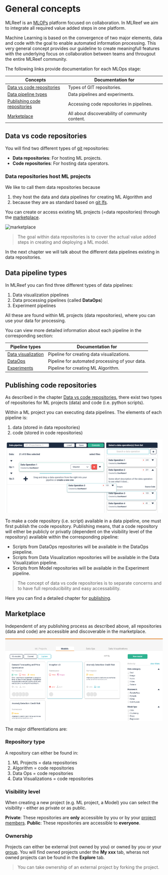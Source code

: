 # General concepts

MLReef is an [MLOPs](0-mlops/0-README.md) platform focused on collaboration. In MLReef we aim to integrate all required value added steps in one platform. 

Machine Learning is based on the convergence of two major elements, data and code with the goal to enable automated information processing. This very general concept provides our guideline to create meaningfull features with the underlying focus on collaboration between teams and througout the entire MLReef community. 

The following links provide documentation for each MLOps stage: 

| Concepts  | Documentation for  |
|---|---|
| [Data vs code repositories](#repos)  | Types of GIT repositories. |
| [Data pipeline types](#pipelines)  | Data pipelines and experiments. |
| [Publishing code repositories](#publishing)  | Accessing code repositories in pipelines. |
| [Marketplace](#marketplace)  | All about discoverability of community content. |


## <a name="repos"></a> Data vs code repositories

You will find two different types of [git](2-new_to_git.md) repositories: 

* **Data repositories**: For hosting ML projects.
* **Code repositories**: For hosting data operators. 

### Data repositories host ML projects

We like to call them data repositories because

 1. they host the data and data pipelines for creating ML Algorithm and 
 2. because they are as standard based on [git lfs](1-git/0-README.md). 

You can create or access existing ML projects (=data repositories) through the [marketplace](#marketplace).

![marketplace](/marketplace.png)

>The goal within data repositories is to cover the actual value added steps in creating and deploying a ML model. 

In the next chapter we will talk about the different data pipelines existing in data repositories. 

## <a name="pipelines"></a> Data pipeline types

In MLReef you can find three different types of data pipelines: 
1. Data visualization pipelines
2. Data processing pipelines (called **DataOps**)
3. Experiment pipelines

All these are found within ML projects (data repositories), where you can use your data for processing. 

You can view more detailed information about each pipeline in the corresponding section: 

| Pipeline types  | Documentation for  |
|---|---|
| [Data visualization](../../1-data_pipelines/1-data_visualization/0-README.md)  | Pipeline for creating data visualizations. |
| [DataOps](../../1-data_pipelines/0-dataops/0-README.md)  | Pipeline for automated processing of your data. |
| [Experiments](../../2-experiments/0-README.md)  | Pipeline for creating ML Algorithm. |

## <a name="publishing"></a> Publishing code repositories

As described in the chapter [Data vs code repositories](#repos), there exist two types of repositories for ML projects (data) and code (i.e. python scripts). 

Within a ML project you can executing data pipelines. The elements of each pipeline is: 
1. data (stored in data repositories)
2. code (stored in code repositories)

![DataOps pipeline](dataops_pipeline.png)

To make a code repository (i.e. script) available in a data pipeline, one must first publish the code repository. Publishing means, that a code repository will either be publicly or privatly (dependent on the visibility level of the repository) available within the corresponding pipeline: 

* Scripts from DataOps repositories will be available in the DataOps piepeline.
* Scripts from Data Visualization repositories will be available in the Data Visualization pipeline.
* Scripts from Model repositories will be available in the Experiment pipeline.

> The concept of data vs code repositories is to separate concerns and to have full reproducibility and easy accessability.

Here you can find a detailed chapter for [publishing](5-publishing.md).

## <a name="marketplace"></a> Marketplace

Independemt of any publishing process as described above, all repositories (data and code) are accessible and discoverable in the marketplace. 

![Marketplace](explore_marketplace.png)

The major differentiations are: 

### Repository type 

A repository can either be found in: 

1. ML Projects = data repositories
2. Algorithm = code repositories
3. Data Ops = code repositories
4. Data Visualizations = code repositories

### Visibility level

When creating a new project (e.g. ML project, a Model) you can select the visibility - either as private or as public. 

**Private**: These repositories are **only** accessible by you or by your [project members](../3-settings/1-users.md). 
**Public**: These repositories are accessible to **everyone**.

### Ownership 

Projects can either be external (not owned by you) or owned by you or your [group](../3-settings/2-groups.md). You will find owned projects under the **My xxx** tab, wheras not owned projects can be found in the **Explore** tab. 

> You can take ownership of an external project by forking the project.